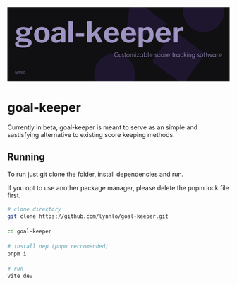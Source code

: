 <img src="goal-keeper.png" />

# goal-keeper

Currently in beta, goal-keeper is meant to serve as an simple and sastisfying alternative to existing score keeping methods.

## Running

To run just git clone the folder, install dependencies and run.

If you opt to use another package manager, please delete the pnpm lock file first.


```bash
# clone directory
git clone https://github.com/lynnlo/goal-keeper.git

cd goal-keeper

# install dep (pnpm reccomended)
pnpm i

# run
vite dev
```
